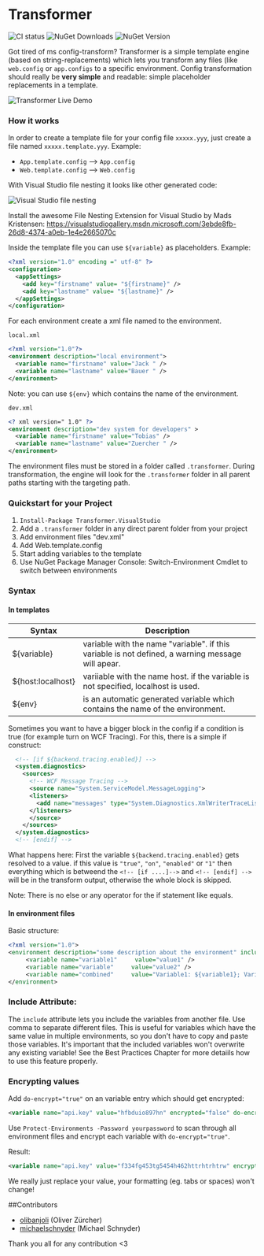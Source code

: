 Transformer
===========

![CI status](http://img.shields.io/teamcity/http/powerdeploy-buildserver.cloudapp.net/e/Transformer_CI.svg) ![NuGet Downloads](http://img.shields.io/nuget/dt/Transformer.VisualStudio.svg) ![NuGet Version](http://img.shields.io/nuget/v/Transformer.VisualStudio.svg)

Got tired of ms config-transform? Transformer is a simple template engine (based on string-replacements) which lets you transform any files (like `web.config` or `app.configs` to a specific environment. Config transformation should really be **very simple** and readable: simple placeholder replacements in a template.

![Transformer Live Demo](https://raw.githubusercontent.com/tobiaszuercher/transformer/master/doc/images/transformer-demo.gif)

### How it works
In order to create a template file for your config file `xxxxx.yyy`, just create a file named `xxxxx.template.yyy`.
Example:
* `App.template.config`   --> `App.config`
* `Web.template.config`  --> `Web.config`

With Visual Studio file nesting it looks like other generated code: 

![Visual Studio file nesting](https://raw.githubusercontent.com/tobiaszuercher/transformer/master/doc/images/template_nesting.png)

Install the awesome File Nesting Extension for Visual Studio by 
Mads Kristensen: https://visualstudiogallery.msdn.microsoft.com/3ebde8fb-26d8-4374-a0eb-1e4e2665070c 

Inside the template file you can use `${variable}` as placeholders. Example:

```xml
<?xml version="1.0" encoding =" utf-8" ?>
<configuration>
  <appSettings>
    <add key="firstname" value= "${firstname}" />
    <add key="lastname" value= "${lastname}" />
  </appSettings>
</configuration>
```

For each environment create a xml file named to the environment.

`local.xml`

```xml
<?xml version="1.0"?>
<environment description="local environment">
  <variable name="firstname" value="Jack " />
  <variable name="lastname" value="Bauer " />
</environment>
```

Note: you can use `${env}` which contains the name of the environment.

`dev.xml`
```xml
<? xml version=" 1.0" ?>
<environment description="dev system for developers" >
  <variable name="firstname" value="Tobias" />
  <variable name="lastname" value="Zuercher " />
</environment>
```

The environment files must be stored in a folder called `.transformer`. During transformation, the engine will look for the `.transformer` folder in all parent paths starting with the targeting path.

### Quickstart for your Project
  1. `Install-Package Transformer.VisualStudio`
  2. Add a `.transformer` folder in any direct parent folder from your project
  3. Add environment files "dev.xml"
  4. Add Web.template.config
  5. Start adding variables to the template
  6. Use NuGet Package Manager Console: Switch-Environment Cmdlet to switch between environments

### Syntax

#### In templates

| Syntax            | Description                                                                                       |
| -------------     | -------------                                                                                     |
| ${variable}       | variable with the name "variable". if this variable is not defined, a warning message will apear. |
| ${host:localhost} | variiable with the name host. if the variable is not specified, localhost is used.                |
| ${env}            | is an automatic generated variable which contains the name of the environment.                    |

Sometimes you want to have a bigger block in the config if a condition is true (for example turn on WCF Tracing). For this, there is a simple if construct:

```xml
  <!-- [if ${backend.tracing.enabled}] -->
  <system.diagnostics>
    <sources>
      <!-- WCF Message Tracing -->
      <source name="System.ServiceModel.MessageLogging">
      <listeners>
        <add name="messages" type="System.Diagnostics.XmlWriterTraceListener" initializeData="${log.path}WCF_MessageLogging.svclog"/>
      </listeners>
      </source>
    </sources>
  </system.diagnostics>
  <!-- [endif] -->
```

What happens here:
First the variable `${backend.tracing.enabled}` gets resolved to a value. if this value is `"true"`, `"on"`, `"enabled"` or `"1"` then everything which is betweend the `<!-- [if ....]-->` and `<!-- [endif] -->` will be in the transform output, otherwise the whole block is skipped.

Note: There is no else or any operator for the if statement like equals.

#### In environment files
Basic structure:

```xml
<?xml version="1.0">
<environment description="some description about the environment" include="common.xml">
     <variable name="variable1"     value="value1" />
     <variable name="variable"     value="value2" />
     <variable name="combined"     value="Variable1: ${variable1}; Variable2: ${variable2}" />
</environment>
```

### Include Attribute:
The `include` attribute lets you include the variables from another file. Use comma to separate different files. This is useful for variables which have the same value in multiple environments, so you don't have to copy and paste those variables. It's important that the included variables won't overwrite any existing variable! See the Best Practices Chapter for more detaiils how to use this feature properly.

### Encrypting values
Add `do-encrypt="true"` on an variable entry which should get encrypted:

```xml
<variable name="api.key" value="hfbduio897hn" encrypted="false" do-encrypt="true"/>
```

Use `Protect-Environments -Password yourpassword` to scan through all environment files and encrypt each variable with `do-encrypt="true"`.

Result:

```xml
<variable name="api.key" value="f334fg453tg5454h462httrhtrhtrw" encrypted="true"/>
```

We really just replace your value, your formatting (eg. tabs or spaces) won't change!

##Contributors
- [olibanjoli](https://github.com/olibanjoli) (Oliver Zürcher)
- [michaelschnyder](https://github.com/michaelschnyder) (Michael Schnyder)

Thank you all for any contribution <3
